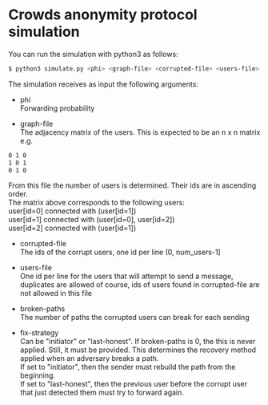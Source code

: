 # Crowds anonymity protocol simulation

You can run the simulation with python3 as follows:
```sh
$ python3 simulate.py <phi> <graph-file> <corrupted-file> <users-file> <broken-paths> <fix-strategy>
```


The simulation receives as input the following arguments:
  - phi<br/>
  Forwarding probability

  - graph-file<br/>
  The adjacency matrix of the users. This is expected to be an n x n matrix<br/>
  e.g.<br/>
  ```sh
  0 1 0
  1 0 1
  0 1 0
  ```
  From this file the number of users is determined. Their ids are in ascending order.<br/>
  The matrix above corresponds to the following users:<br/>
  user[id=0] connected with (user[id=1])<br/>
  user[id=1] connected with (user[id=0], user[id=2])<br/>
  user[id=2] connected with (user[id=1])<br/>

  - corrupted-file<br/>
  The ids of the corrupt users, one id per line (0, num_users-1]

  - users-file<br/>
  One id per line for the users that will attempt to send a message, duplicates are
  allowed of course, ids of users found in corrupted-file are not allowed in this file

  - broken-paths<br/>
The number of paths the corrupted users can break for each sending

  - fix-strategy<br/>
  Can be "initiator" or "last-honest". If broken-paths is 0, the this is never applied. Still, it must be provided.
  This determines the recovery method applied when an adversary breaks a path.<br/>
  If set to "initiator", then the sender must rebuild the path from the beginning.<br/>
  If set to "last-honest", then the previous user before the corrupt user that just detected them must try to forward again.
